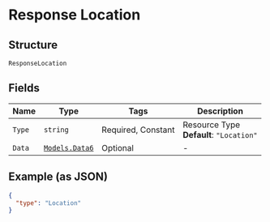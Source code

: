 
# Response Location

## Structure

`ResponseLocation`

## Fields

| Name | Type | Tags | Description |
|  --- | --- | --- | --- |
| `Type` | `string` | Required, Constant | Resource Type<br>**Default**: `"Location"` |
| `Data` | [`Models.Data6`](../../doc/models/data-6.md) | Optional | - |

## Example (as JSON)

```json
{
  "type": "Location"
}
```

